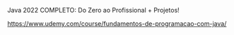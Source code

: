 Java 2022 COMPLETO: Do Zero ao Profissional + Projetos!

https://www.udemy.com/course/fundamentos-de-programacao-com-java/